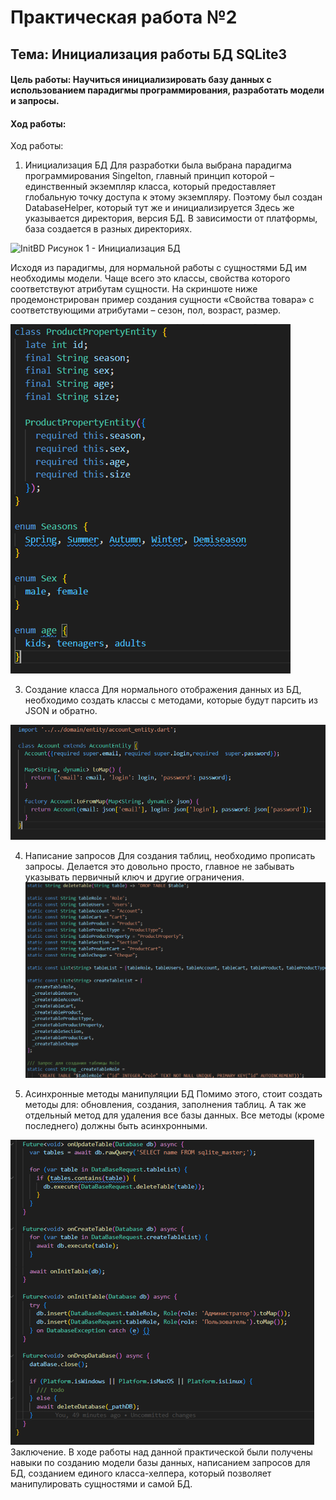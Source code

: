 # Практическая работа №2
## Тема: Инициализация работы БД SQLite3 

#### Цель работы: Научиться инициализировать базу данных с использованием парадигмы программирования, разработать модели и запросы.

#### Ход работы: 
Ход работы:
1)	Инициализация БД 
Для разработки была выбрана парадигма программирования Singelton, главный принцип которой – единственный экземпляр класса, который предоставляет глобальную точку доступа к этому экземпляру. 
Поэтому был создан DatabaseHelper, который тут же и инициализируется Здесь же указывается директория, версия БД. В зависимости от платформы, база создается в разных директориях. 

 ![InitBD](https://github.com/midnightRanger/FlutterPractices/blob/secondpractice/screenshots/DBHelper.PNG "InitBD")
Рисунок 1 - Инициализация БД

Исходя из парадигмы, для нормальной работы с сущностями БД им необходимы модели. Чаще всего это классы, свойства которого соответствуют атрибутам сущности. На скриншоте ниже продемонстрирован пример создания сущности «Свойства товара» с соответствующими атрибутами – сезон, пол, возраст, размер. 
 
 ![InitBD](https://github.com/midnightRanger/FlutterPractices/blob/secondpractice/screenshots/Model.PNG "ModelBD")

3)	Создание класса 
Для нормального отображения данных из БД, необходимо создать классы с методами, которые будут парсить из JSON и обратно. 

  ![InitBD](https://github.com/midnightRanger/FlutterPractices/blob/secondpractice/screenshots/Class.PNG "ClassBD")

4)	Написание запросов 
Для создания таблиц, необходимо прописать запросы. Делается это довольно просто, главное не забывать указывать первичный ключ и другие ограничения. 
  ![InitBD](https://github.com/midnightRanger/FlutterPractices/blob/secondpractice/screenshots/Queries.PNG "ClassBD")

5)	Асинхронные методы манипуляции БД
Помимо этого, стоит создать методы для: обновления, создания, заполнения таблиц. А так же отдельный метод для удаления все базы данных. 
Все методы (кроме последнего) должны быть асинхронными. 
 
  ![InitBD](https://github.com/midnightRanger/FlutterPractices/blob/secondpractice/screenshots/Methods.PNG "ClassBD")
Заключение.
В ходе работы над данной практической были получены навыки по созданию модели базы данных, написанием запросов для БД, созданием единого класса-хелпера, который позволяет манипулировать сущностями и самой БД.
